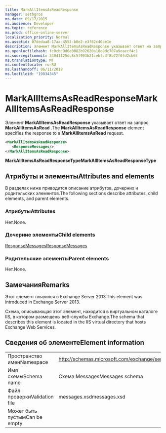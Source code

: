 ```yaml
---
title: MarkAllItemsAsReadResponse
manager: sethgros
ms.date: 09/17/2015
ms.audience: Developer
ms.topic: reference
ms.prod: office-online-server
localization_priority: Normal
ms.assetid: 07dedaa8-17aa-4553-b8e2-e3f82c40ae1e
description: Элемент MarkAllItemsAsReadResponse указывает ответ на запрос MarkAllItemsAsRead.
ms.openlocfilehash: fc0cbc9d6e0082b92620a18c8dc707a9eaecf4c1
ms.sourcegitcommit: 34041125dc8c5f993b21cebfc4f8b72f0fd2cb6f
ms.translationtype: MT
ms.contentlocale: ru-RU
ms.lasthandoff: 06/11/2018
ms.locfileid: "19834345"
---
```

# <a name="markallitemsasreadresponse"></a><span data-ttu-id="f2ff2-103">MarkAllItemsAsReadResponse</span><span class="sxs-lookup"><span data-stu-id="f2ff2-103">MarkAllItemsAsReadResponse</span></span>

<span data-ttu-id="f2ff2-104">Элемент **MarkAllItemsAsReadResponse** указывает ответ на запрос **MarkAllItemsAsRead** .</span><span class="sxs-lookup"><span data-stu-id="f2ff2-104">The **MarkAllItemsAsReadResponse** element specifies the response to a **MarkAllItemsAsRead** request.</span></span> 
  
```XML
<MarkAllItemsAsReadResponse>
   <ResponseMessages/>
</MarkAllItemsAsReadResponse>
```

 <span data-ttu-id="f2ff2-105">**MarkAllItemsAsReadResponseType**</span><span class="sxs-lookup"><span data-stu-id="f2ff2-105">**MarkAllItemsAsReadResponseType**</span></span>
## <a name="attributes-and-elements"></a><span data-ttu-id="f2ff2-106">Атрибуты и элементы</span><span class="sxs-lookup"><span data-stu-id="f2ff2-106">Attributes and elements</span></span>

<span data-ttu-id="f2ff2-107">В разделах ниже приводится описание атрибутов, дочерних и родительских элементов.</span><span class="sxs-lookup"><span data-stu-id="f2ff2-107">The following sections describe attributes, child elements, and parent elements.</span></span>
  
### <a name="attributes"></a><span data-ttu-id="f2ff2-108">Атрибуты</span><span class="sxs-lookup"><span data-stu-id="f2ff2-108">Attributes</span></span>

<span data-ttu-id="f2ff2-109">Нет.</span><span class="sxs-lookup"><span data-stu-id="f2ff2-109">None.</span></span>
  
### <a name="child-elements"></a><span data-ttu-id="f2ff2-110">Дочерние элементы</span><span class="sxs-lookup"><span data-stu-id="f2ff2-110">Child elements</span></span>

[<span data-ttu-id="f2ff2-111">ResponseMessages</span><span class="sxs-lookup"><span data-stu-id="f2ff2-111">ResponseMessages</span></span>](responsemessages.md)
  
### <a name="parent-elements"></a><span data-ttu-id="f2ff2-112">Родительские элементы</span><span class="sxs-lookup"><span data-stu-id="f2ff2-112">Parent elements</span></span>

<span data-ttu-id="f2ff2-113">Нет.</span><span class="sxs-lookup"><span data-stu-id="f2ff2-113">None.</span></span>
  
## <a name="remarks"></a><span data-ttu-id="f2ff2-114">Замечания</span><span class="sxs-lookup"><span data-stu-id="f2ff2-114">Remarks</span></span>

<span data-ttu-id="f2ff2-115">Этот элемент появился в Exchange Server 2013.</span><span class="sxs-lookup"><span data-stu-id="f2ff2-115">This element was introduced in Exchange Server 2013.</span></span>
  
<span data-ttu-id="f2ff2-116">Схема, описывающая этот элемент, находится в виртуальном каталоге IIS, в котором размещены веб-службы Exchange.</span><span class="sxs-lookup"><span data-stu-id="f2ff2-116">The schema that describes this element is located in the IIS virtual directory that hosts Exchange Web Services.</span></span>
  
## <a name="element-information"></a><span data-ttu-id="f2ff2-117">Сведения об элементе</span><span class="sxs-lookup"><span data-stu-id="f2ff2-117">Element information</span></span>

|||
|:-----|:-----|
|<span data-ttu-id="f2ff2-118">Пространство имен</span><span class="sxs-lookup"><span data-stu-id="f2ff2-118">Namespace</span></span>  <br/> |http://schemas.microsoft.com/exchange/services/2006/messages  <br/> |
|<span data-ttu-id="f2ff2-119">Имя схемы</span><span class="sxs-lookup"><span data-stu-id="f2ff2-119">Schema name</span></span>  <br/> |<span data-ttu-id="f2ff2-120">Схема Messages</span><span class="sxs-lookup"><span data-stu-id="f2ff2-120">Messages schema</span></span>  <br/> |
|<span data-ttu-id="f2ff2-121">Файл проверки</span><span class="sxs-lookup"><span data-stu-id="f2ff2-121">Validation file</span></span>  <br/> |<span data-ttu-id="f2ff2-122">messages.xsd</span><span class="sxs-lookup"><span data-stu-id="f2ff2-122">messages.xsd</span></span>  <br/> |
|<span data-ttu-id="f2ff2-123">Может быть пустым</span><span class="sxs-lookup"><span data-stu-id="f2ff2-123">Can be empty</span></span>  <br/> ||
   

